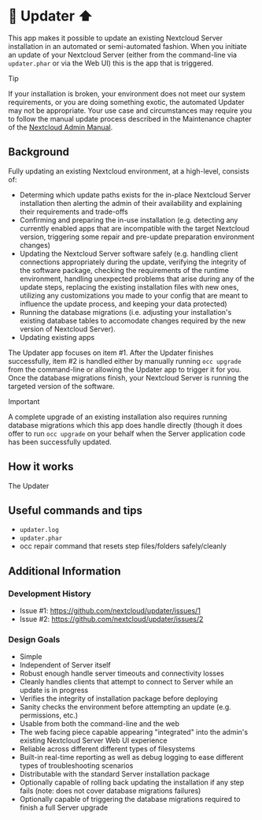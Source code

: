 # 🤖 Updater ⬆️

This app makes it possible to update an existing Nextcloud Server installation in an automated or 
semi-automated fashion. When you initiate an update of your Nextcloud Server (either from the command-line 
via `updater.phar` or via the Web UI) this is the app that is triggered.

> [!TIP]
> If your installation is broken, your environment does not meet our system requirements, or you are doing
> something exotic, the automated Updater may not be appropriate. Your use case and circumstances may require
> you to follow the manual update process described in the Maintenance chapter of the [Nextcloud Admin Manual](https://docs.nextcloud.com).

## Background

Fully updating an existing Nextcloud environment, at a high-level, consists of:

- Determing which update paths exists for the in-place Nextcloud Server installation then alerting the admin of their
availability and explaining their requirements and trade-offs
- Confirming and preparing the in-use installation (e.g. detecting any currently enabled apps that are incompatible with the target
Nextcloud version, triggering some repair and pre-update preparation environment changes)
- Updating the Nextcloud Server software safely (e.g. handling client connections appropriately during the update, verifying the
integrity of the software package, checking the requirements of the runtime environment, handling unexpected problems that arise
during any of the update steps, replacing the existing installation files with new ones, utilizing any customizations you made to your
config that are meant to influence the update process, and keeping your data protected)
- Running the database migrations (i.e. adjusting your installation's existing database tables to accomodate changes
required by the new version of Nextcloud Server).
- Updating existing apps

The Updater app focuses on item #1. After the Updater finishes successfully, item #2 is handled either by manually 
running `occ upgrade` from the command-line or allowing the Updater app to trigger it for you. Once the database 
migrations finish, your Nextcloud Server is running the targeted version of the software.

> [!IMPORTANT]
> A complete upgrade of an existing installation also requires running database migrations which this app does handle directly (though
> it does offer to run `occ upgrade` on your behalf when the Server application code has been successfully updated.

## How it works

The Updater

## Useful commands and tips

* `updater.log`
* `updater.phar`
* occ repair command that resets step files/folders safely/cleanly

## Additional Information

### Development History

* Issue #1: https://github.com/nextcloud/updater/issues/1
* Issue #2: https://github.com/nextcloud/updater/issues/2

### Design Goals

- Simple
- Independent of Server itself
- Robust enough handle server timeouts and connectivity losses
- Cleanly handles clients that attempt to connect to Server while an update is in progress
- Verifies the integrity of installation package before deploying
- Sanity checks the environment before attempting an update (e.g. permissions, etc.)
- Usable from both the command-line and the web
- The web facing piece capable appearing "integrated" into the admin's existing Nextcloud Server Web UI experience
- Reliable across different different types of filesystems
- Built-in real-time reporting as well as debug logging to ease different types of troubleshooting scenarios
- Distributable with the standard Server installation package
- Optionally capable of rolling back updating the installation if any step fails (note: does not cover database migrations failures)
- Optionally capable of triggering the database migrations required to finish a full Server upgrade
